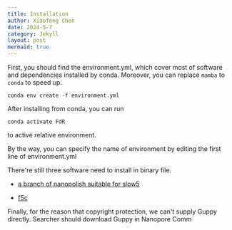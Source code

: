 ```yaml
---
title: Installation
author: Xiaofeng Chen
date: 2024-5-7
category: Jekyll
layout: post
mermaid: true
---
```

First, you should find the environment.yml, which cover most of software and dependencies installed by conda.
Moreover, you can replace ```mamba``` to ```conda``` to speed up.
```
conda env create -f environment.yml
```

After installing from conda, you can run 
``` 
conda activate FdR
```
to active relative environment.

By the way, you can specify the name of environment by editing the first line of environment.yml

There're still three software need to install in binary file.

- [a branch of nanopolish suitable for slow5](https://github.com/jts/nanopolish/files/9256504/nanopolish.tar.gz)

- [f5c](https://github.com/hasindu2008/f5c/releases/download/v1.1/f5c-v1.1-binaries.tar.gz)

Finally, for the reason that copyright protection, we can't supply Guppy directly. Searcher should download Guppy in Nanopore Comm